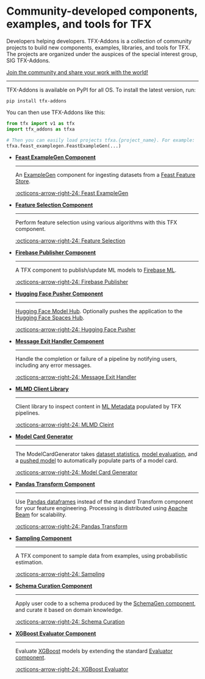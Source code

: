 # Community-developed components, examples, and tools for TFX

Developers helping developers. TFX-Addons is a collection of community
projects to build new components, examples, libraries, and tools for TFX.
The projects are organized under the auspices of the special interest group,
SIG TFX-Addons.

[Join the community and share your work with the world!](http://goo.gle/tfx-addons-group)

---

TFX-Addons is available on PyPI for all OS. To install the latest version, run:

```shell
pip install tfx-addons
```

You can then use TFX-Addons like this:

```python
from tfx import v1 as tfx
import tfx_addons as tfxa

# Then you can easily load projects tfxa.{project_name}. For example:
tfxa.feast_examplegen.FeastExampleGen(...)
```

<div class="grid cards" markdown>

-   [__Feast ExampleGen Component__](https://github.com/tensorflow/tfx-addons/tree/main/tfx_addons/feast_examplegen)

	---

	An [ExampleGen](./examplegen.md) component for ingesting datasets from a [Feast Feature Store](https://feast.dev/).

	[:octicons-arrow-right-24: Feast ExampleGen](https://github.com/tensorflow/tfx-addons/tree/main/tfx_addons/feast_examplegen)

-   [__Feature Selection Component__](https://github.com/tensorflow/tfx-addons/tree/main/tfx_addons/feature_selection)

	---

	Perform feature selection using various algorithms with this TFX component.

	[:octicons-arrow-right-24: Feature Selection](https://github.com/tensorflow/tfx-addons/tree/main/tfx_addons/feature_selection)

-   [__Firebase Publisher Component__](https://github.com/tensorflow/tfx-addons/tree/main/tfx_addons/firebase_publisher)

	---

	A TFX component to publish/update ML models to [Firebase ML](https://firebase.google.com/products/ml).

	[:octicons-arrow-right-24: Firebase Publisher](https://github.com/tensorflow/tfx-addons/tree/main/tfx_addons/firebase_publisher)

-   [__Hugging Face Pusher Component__](https://github.com/tensorflow/tfx-addons/tree/main/tfx_addons/huggingface_pusher)

	---

	[Hugging Face Model Hub](https://huggingface.co/models). Optionally pushes the application to the [Hugging Face Spaces Hub](https://huggingface.co/spaces).

	[:octicons-arrow-right-24: Hugging Face Pusher](https://github.com/tensorflow/tfx-addons/tree/main/tfx_addons/huggingface_pusher)

-   [__Message Exit Handler Component__](https://github.com/tensorflow/tfx-addons/tree/main/tfx_addons/message_exit_handler)

	---

	Handle the completion or failure of a pipeline by notifying users, including any error messages.

	[:octicons-arrow-right-24: Message Exit Handler](https://github.com/tensorflow/tfx-addons/tree/main/tfx_addons/message_exit_handler)

-   [__MLMD Client Library__](https://github.com/tensorflow/tfx-addons/tree/main/tfx_addons/mlmd_client)

	---

	Client library to inspect content in [ML Metadata](mlmd.md) populated by TFX pipelines.

	[:octicons-arrow-right-24: MLMD Cleint](https://github.com/tensorflow/tfx-addons/tree/main/tfx_addons/mlmd_client)

-   [__Model Card Generator__](https://github.com/tensorflow/tfx-addons/tree/main/tfx_addons/model_card_generator)

	---

	The ModelCardGenerator takes [dataset statistics](statsgen.md), [model evaluation](evaluator.md), and a [pushed model](pusher.md) to automatically populate parts of a model card.

	[:octicons-arrow-right-24: Model Card Generator](https://github.com/tensorflow/tfx-addons/tree/main/tfx_addons/model_card_generator)

-   [__Pandas Transform Component__](https://github.com/tensorflow/tfx-addons/tree/main/tfx_addons/pandas_transform)

	---

	Use [Pandas dataframes](https://pandas.pydata.org/) instead of the standard Transform component for your feature engineering. Processing is distributed using [Apache Beam](https://beam.apache.org/) for scalability.

	[:octicons-arrow-right-24: Pandas Transform](https://github.com/tensorflow/tfx-addons/tree/main/tfx_addons/pandas_transform)

-   [__Sampling Component__](https://github.com/tensorflow/tfx-addons/tree/main/tfx_addons/sampling)

	---

	A TFX component to sample data from examples, using probabilistic estimation.

	[:octicons-arrow-right-24: Sampling](https://github.com/tensorflow/tfx-addons/tree/main/tfx_addons/sampling)

-   [__Schema Curation Component__](https://github.com/tensorflow/tfx-addons/tree/main/tfx_addons/schema_curation)

	---

	Apply user code to a schema produced by the [SchemaGen component](schemagen.md), and curate it based on domain knowledge.

	[:octicons-arrow-right-24: Schema Curation](https://github.com/tensorflow/tfx-addons/tree/main/tfx_addons/schema_curation)

-   [__XGBoost Evaluator Component__](https://github.com/tensorflow/tfx-addons/tree/main/tfx_addons/xgboost_evaluator)

	---

	Evaluate [XGBoost](https://xgboost.ai/) models by extending the standard [Evaluator component](evaluator.md).

	[:octicons-arrow-right-24: XGBoost Evaluator](https://github.com/tensorflow/tfx-addons/tree/main/tfx_addons/xgboost_evaluator)

</div>
